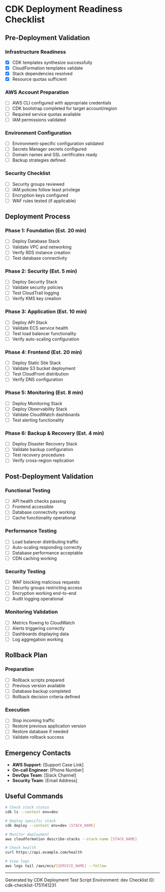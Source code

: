 # CDK Deployment Readiness Checklist

## Pre-Deployment Validation

### Infrastructure Readiness
- [x] CDK templates synthesize successfully
- [x] CloudFormation templates validate
- [x] Stack dependencies resolved
- [x] Resource quotas sufficient

### AWS Account Preparation
- [ ] AWS CLI configured with appropriate credentials
- [ ] CDK bootstrap completed for target account/region
- [ ] Required service quotas available
- [ ] IAM permissions validated

### Environment Configuration
- [ ] Environment-specific configuration validated
- [ ] Secrets Manager secrets configured
- [ ] Domain names and SSL certificates ready
- [ ] Backup strategies defined

### Security Checklist
- [ ] Security groups reviewed
- [ ] IAM policies follow least privilege
- [ ] Encryption keys configured
- [ ] WAF rules tested (if applicable)

## Deployment Process

### Phase 1: Foundation (Est. 20 min)
- [ ] Deploy Database Stack
- [ ] Validate VPC and networking
- [ ] Verify RDS instance creation
- [ ] Test database connectivity

### Phase 2: Security (Est. 5 min)
- [ ] Deploy Security Stack
- [ ] Validate security policies
- [ ] Test CloudTrail logging
- [ ] Verify KMS key creation

### Phase 3: Application (Est. 10 min)
- [ ] Deploy API Stack
- [ ] Validate ECS service health
- [ ] Test load balancer functionality
- [ ] Verify auto-scaling configuration

### Phase 4: Frontend (Est. 20 min)
- [ ] Deploy Static Site Stack
- [ ] Validate S3 bucket deployment
- [ ] Test CloudFront distribution
- [ ] Verify DNS configuration

### Phase 5: Monitoring (Est. 8 min)
- [ ] Deploy Monitoring Stack
- [ ] Deploy Observability Stack
- [ ] Validate CloudWatch dashboards
- [ ] Test alerting functionality

### Phase 6: Backup & Recovery (Est. 4 min)
- [ ] Deploy Disaster Recovery Stack
- [ ] Validate backup configuration
- [ ] Test recovery procedures
- [ ] Verify cross-region replication

## Post-Deployment Validation

### Functional Testing
- [ ] API health checks passing
- [ ] Frontend accessible
- [ ] Database connectivity working
- [ ] Cache functionality operational

### Performance Testing
- [ ] Load balancer distributing traffic
- [ ] Auto-scaling responding correctly
- [ ] Database performance acceptable
- [ ] CDN caching working

### Security Testing
- [ ] WAF blocking malicious requests
- [ ] Security groups restricting access
- [ ] Encryption working end-to-end
- [ ] Audit logging operational

### Monitoring Validation
- [ ] Metrics flowing to CloudWatch
- [ ] Alerts triggering correctly
- [ ] Dashboards displaying data
- [ ] Log aggregation working

## Rollback Plan

### Preparation
- [ ] Rollback scripts prepared
- [ ] Previous version available
- [ ] Database backup completed
- [ ] Rollback decision criteria defined

### Execution
- [ ] Stop incoming traffic
- [ ] Restore previous application version
- [ ] Restore database if needed
- [ ] Validate rollback success

## Emergency Contacts

- **AWS Support**: [Support Case Link]
- **On-call Engineer**: [Phone Number]
- **DevOps Team**: [Slack Channel]
- **Security Team**: [Email Address]

## Useful Commands

```bash
# Check stack status
cdk ls --context env=dev

# Deploy specific stack
cdk deploy --context env=dev [STACK_NAME]

# Monitor deployment
aws cloudformation describe-stacks --stack-name [STACK_NAME]

# Check health
curl https://api.example.com/health

# View logs
aws logs tail /aws/ecs/[SERVICE_NAME] --follow
```

---
Generated by CDK Deployment Test Script
Environment: dev
Checklist ID: cdk-checklist-1751141231
